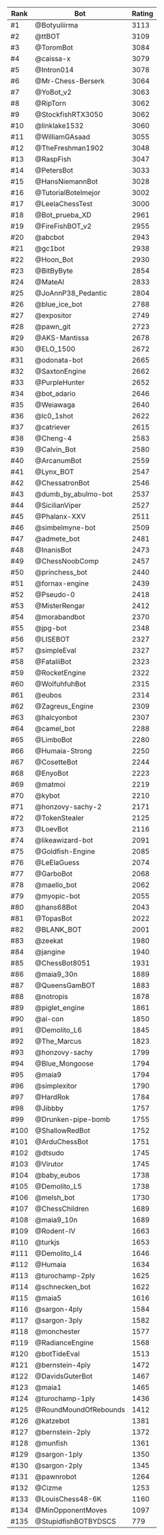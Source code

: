 Rank|Bot|Rating
---|---|---
#1|@Botyuliirma|3113
#2|@ttBOT|3109
#3|@ToromBot|3084
#4|@caissa-x|3079
#5|@Intron014|3078
#6|@Mr-Chess-Berserk|3064
#7|@YoBot_v2|3063
#8|@RipTorn|3062
#9|@StockfishRTX3050|3062
#10|@linklake1532|3060
#11|@WilliamGAsaad|3055
#12|@TheFreshman1902|3048
#13|@RaspFish|3047
#14|@PetersBot|3033
#15|@HansNiemannBot|3028
#16|@TutorialBotelmejor|3002
#17|@LeelaChessTest|3000
#18|@Bot_prueba_XD|2961
#19|@FireFishBOT_v2|2955
#20|@abcbot|2943
#21|@gc1bot|2938
#22|@Hoon_Bot|2930
#23|@BitByByte|2854
#24|@MateAI|2833
#25|@JoAnnP38_Pedantic|2804
#26|@blue_ice_bot|2788
#27|@expositor|2749
#28|@pawn_git|2723
#29|@AKS-Mantissa|2678
#30|@ELO_1500|2672
#31|@odonata-bot|2665
#32|@SaxtonEngine|2662
#33|@PurpleHunter|2652
#34|@bot_adario|2646
#35|@Weiawaga|2640
#36|@lc0_1shot|2622
#37|@catriever|2615
#38|@Cheng-4|2583
#39|@Calvin_Bot|2580
#40|@ArcanumBot|2559
#41|@Lynx_BOT|2547
#42|@ChessatronBot|2546
#43|@dumb_by_abulmo-bot|2537
#44|@SicilianViper|2527
#45|@Phalanx-XXV|2511
#46|@simbelmyne-bot|2509
#47|@admete_bot|2481
#48|@InanisBot|2473
#49|@ChessNoobComp|2457
#50|@princhess_bot|2440
#51|@fornax-engine|2439
#52|@Pseudo-0|2418
#53|@MisterRengar|2412
#54|@morabandbot|2370
#55|@jpg-bot|2348
#56|@LISEBOT|2327
#57|@simpleEval|2327
#58|@FataliiBot|2323
#59|@RocketEngine|2322
#60|@WolfuhfuhBot|2315
#61|@eubos|2314
#62|@Zagreus_Engine|2309
#63|@halcyonbot|2307
#64|@camel_bot|2288
#65|@LimboBot|2280
#66|@Humaia-Strong|2250
#67|@CosetteBot|2244
#68|@EnyoBot|2223
#69|@matmoi|2219
#70|@kybot|2210
#71|@honzovy-sachy-2|2171
#72|@TokenStealer|2125
#73|@LoevBot|2116
#74|@likeawizard-bot|2091
#75|@Goldfish-Engine|2085
#76|@LeElaGuess|2074
#77|@GarboBot|2068
#78|@maello_bot|2062
#79|@myopic-bot|2055
#80|@hans68Bot|2043
#81|@TopasBot|2022
#82|@BLANK_BOT|2001
#83|@zeekat|1980
#84|@jangine|1940
#85|@ChessBot8051|1931
#86|@maia9_30n|1889
#87|@QueensGamBOT|1883
#88|@notropis|1878
#89|@piglet_engine|1861
#90|@ai-con|1850
#91|@Demolito_L6|1845
#92|@The_Marcus|1823
#93|@honzovy-sachy|1799
#94|@Blue_Mongoose|1794
#95|@maia9|1794
#96|@simplexitor|1790
#97|@HardRok|1784
#98|@Jibbby|1757
#99|@Drunken-pipe-bomb|1755
#100|@ShallowRedBot|1752
#101|@ArduChessBot|1751
#102|@dtsudo|1745
#103|@Virutor|1745
#104|@baby_eubos|1738
#105|@Demolito_L5|1738
#106|@melsh_bot|1730
#107|@ChessChildren|1689
#108|@maia9_10n|1689
#109|@Rodent-IV|1663
#110|@turkjs|1653
#111|@Demolito_L4|1646
#112|@Humaia|1634
#113|@turochamp-2ply|1625
#114|@schnecken_bot|1622
#115|@maia5|1616
#116|@sargon-4ply|1584
#117|@sargon-3ply|1582
#118|@monchester|1577
#119|@RadianceEngine|1568
#120|@botTideEval|1513
#121|@bernstein-4ply|1472
#122|@DavidsGuterBot|1467
#123|@maia1|1465
#124|@turochamp-1ply|1436
#125|@RoundMoundOfRebounds|1412
#126|@katzebot|1381
#127|@bernstein-2ply|1372
#128|@munfish|1361
#129|@sargon-1ply|1350
#130|@sargon-2ply|1345
#131|@pawnrobot|1264
#132|@Cizme|1253
#133|@LouisChess48-6K|1160
#134|@MinOpponentMoves|1097
#135|@StupidfishBOTBYDSCS|779
